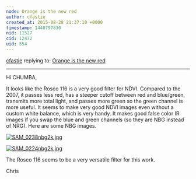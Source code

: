 ```yaml
---
node: Orange is the new red
author: cfastie
created_at: 2015-08-28 21:37:10 +0000
timestamp: 1440797830
nid: 11527
cid: 12472
uid: 554
---
```




[cfastie](../profile/cfastie) replying to: [Orange is the new red](../notes/cfastie/01-16-2015/orange-is-the-new-red)

----
Hi CHUMBA,

It looks like the Rosco 116 is a very good filter for NDVI. Compared to the 2007, it passes less red, has a steeper cutoff between red and blue/green, transmits more total light, and passes more green so the green channel is more useful. It seems to make very good NDVI images even without a custom white balance, which is very handy. It makes good false color IR images if you swap the blue and green channels (so they are NBG instead of NRG). Here are some NBG images.

[![SAM_0238nbg2k.jpg](https://i.publiclab.org/system/images/photos/000/011/332/medium/SAM_0238nbg2k.jpg)](https://i.publiclab.org/system/images/photos/000/011/332/original/SAM_0238nbg2k.jpg)

[![SAM_0224nbg2k.jpg](https://i.publiclab.org/system/images/photos/000/011/333/medium/SAM_0224nbg2k.jpg)](https://i.publiclab.org/system/images/photos/000/011/333/original/SAM_0224nbg2k.jpg)

The Rosco 116 seems to be a very versatile filter for this work.

Chris

